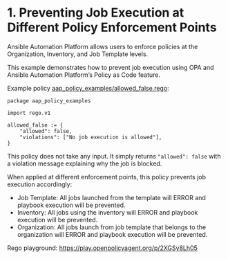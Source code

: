# 1. Preventing Job Execution at Different Policy Enforcement Points

Ansible Automation Platform allows users to enforce policies at the Organization, Inventory, and Job Template levels.

This example demonstrates how to prevent job execution using OPA and Ansible Automation Platform’s Policy as Code feature.

Example policy [aap_policy_examples/allowed_false.rego](aap_policy_examples/allowed_false.rego):

```rego
package aap_policy_examples

import rego.v1

allowed_false := {
	"allowed": false,
	"violations": ["No job execution is allowed"],
}
```

This policy does not take any input. It simply returns `"allowed": false` with a violation message explaining why the job is blocked.

When applied at different enforcement points, this policy prevents job execution accordingly:

- Job Template: All jobs launched from the template will ERROR and playbook execution will be prevented.
- Inventory: All jobs using the inventory will ERROR and playbook execution will be prevented.
- Organization: All jobs launch from job template that belongs to the organization will ERROR and playbook execution will be prevented.

Rego playground: https://play.openpolicyagent.org/p/2XGSy8Lh05
